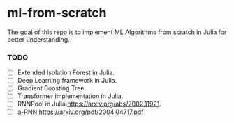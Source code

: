 # ml-from-scratch

The goal of this repo is to implement ML Algorithms from scratch in Julia for better understanding. 


### TODO
- [ ] Extended Isolation Forest in Julia.
- [ ] Deep Learning framework in Julia.
- [ ] Gradient Boosting Tree. 
- [ ] Transformer implementation in Julia.
- [ ] RNNPool in Julia.https://arxiv.org/abs/2002.11921.
- [ ] a-RNN https://arxiv.org/pdf/2004.04717.pdf
